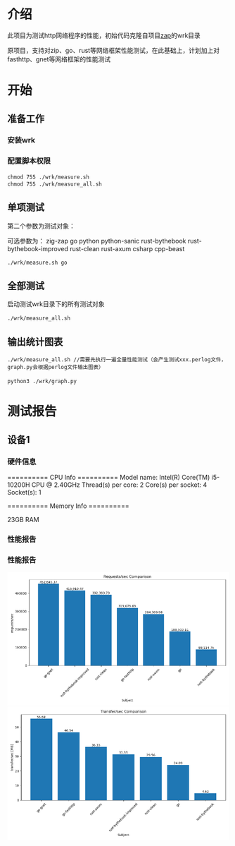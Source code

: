 # 介绍
此项目为测试http网络程序的性能，初始代码克隆自项目[zap](https://github.com/zigzap/zap)的wrk目录


原项目，支持对zip、go、rust等网络框架性能测试，在此基础上，计划加上对fasthttp、gnet等网络框架的性能测试


# 开始


## 准备工作

### 安装wrk

### 配置脚本权限
``````
chmod 755 ./wrk/measure.sh
chmod 755 ./wrk/measure_all.sh
``````
## 单项测试

第二个参数为测试对象：

可选参数为： zig-zap go python python-sanic rust-bythebook rust-bythebook-improved rust-clean rust-axum csharp cpp-beast
``````
./wrk/measure.sh go
``````

## 全部测试
启动测试wrk目录下的所有测试对象

``````
./wrk/measure_all.sh
``````


## 输出统计图表
``````
./wrk/measure_all.sh //需要先执行一遍全量性能测试（会产生测试xxx.perlog文件，graph.py会根据perlog文件输出图表）

python3 ./wrk/graph.py
``````

# 测试报告

## 设备1
### 硬件信息
========== CPU Info ==========
Model name:                           Intel(R) Core(TM) i5-10200H CPU @ 2.40GHz
Thread(s) per core:                   2
Core(s) per socket:                   4
Socket(s):                            1

========== Memory Info ==========

23GB RAM

### 性能报告
### 性能报告
![req_per_sec](https://github.com/fish2016/network_performance_test/blob/main/doc/test_result/req_per_sec_graph.png?raw=true)
![xfer_per_sec](https://github.com/fish2016/network_performance_test/blob/main/doc/test_result/xfer_per_sec_graph.png?raw=true)